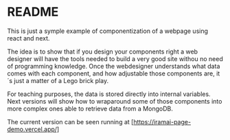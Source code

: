 # README

This is just a symple example of componentization of a webpage using react and next.

The idea is to show that if you design your components right a web designer will have the tools needed to build a very
good site withou no need of programming knowledge. Once the webdesigner understands what data comes with each
component, and how adjustable those components are, it´s just a matter of a Lego brick play.

For teaching purposes, the data is stored directly into internal variables. Next versions will show how to wraparound
some of those components into more complex ones able to retrieve data from a MongoDB.

The current version can be seen running at [https://iramai-page-demo.vercel.app/]